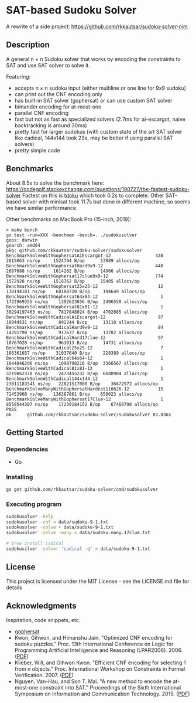 # SAT-based Sudoku Solver

A rewrite of a side project: https://github.com/rkkautsar/sudoku-solver-nim

## Description

A general n &times; n Sudoku solver that works by encoding the constraints to SAT and use SAT solver to solve it.

Featuring:

- accepts n &times; n sudoku input (either multiline or one line for 9x9 sudoku)
- can print out the CNF encoding only
- has built-in SAT solver (gophersat) or can use custom SAT solver
- bimander encoding for at-most-one
- parallel CNF encoding
- fast but not as fast as specialized solvers (2.7ms for ai-escargot, naive backtracking is around 30ms)
- pretty fast for larger sudokus (with custom state of the art SAT solver like cadical, 144x144 took 23s, may be better if using parallel SAT solvers)
- pretty simple code

## Benchmarks

About 8.5s to solve the benchmark here: https://codegolf.stackexchange.com/questions/190727/the-fastest-sudoku-solver
Fastest on this is [tdoku](https://www.github.com/t-dillon/tdoku) which took 0.2s to complete. Other SAT-based solver with minisat took 11.7s but done in different machine, so seems we have similar performance.

Other benchmarks on MacBook Pro (15-inch, 2019):

```
> make bench
go test -run=XXX -benchmem -bench=. ./sudokusolver
goos: darwin
goarch: amd64
pkg: github.com/rkkautsar/sudoku-solver/sudokusolver
BenchmarkSolveWithGophersatAiEscargot-12           	     438	   2615063 ns/op	 1524794 B/op	   13989 allocs/op
BenchmarkSolveWithGophersatHard9x9-12              	     440	   2687688 ns/op	 1614202 B/op	   14966 allocs/op
BenchmarkSolveWithGophersat17clue9x9-12            	     774	   1572928 ns/op	 1518762 B/op	   15405 allocs/op
BenchmarkSolveWithGophersat25x25-12                	      12	 138194101 ns/op	68188720 B/op	  194649 allocs/op
BenchmarkSolveWithGophersat64x64-12                	       1	1722969355 ns/op	1392623656 B/op	 2406550 allocs/op
BenchmarkSolveWithGophersat81x81-12                	       1	30294197463 ns/op	7817848024 B/op	 4702085 allocs/op
BenchmarkSolveWithCadicalAiEscargot-12             	      97	  10944531 ns/op	  892244 B/op	   13110 allocs/op
BenchmarkSolveWithCadicalHard9x9-12                	      84	  14291798 ns/op	  917637 B/op	   13702 allocs/op
BenchmarkSolveWithCadicalHard17clue-12             	      97	  10767028 ns/op	  963013 B/op	   14731 allocs/op
BenchmarkSolveWithCadical25x25-12                  	       7	 166361657 ns/op	31037640 B/op	  228389 allocs/op
BenchmarkSolveWithCadical64x64-12                  	       1	1644846296 ns/op	1098798216 B/op	 3366567 allocs/op
BenchmarkSolveWithCadical81x81-12                  	       1	3219062370 ns/op	2473455232 B/op	 6688904 allocs/op
BenchmarkSolveWithCadical144x144-12                	       1	23011183541 ns/op	22821517000 B/op	36672972 allocs/op
BenchmarkSolveManyWithGophersatHardest110626-12    	      15	  71453908 ns/op	136387861 B/op	  659023 allocs/op
BenchmarkSolveManyWithGophersat17Clue-12           	       1	8558544307 ns/op	17239184152 B/op	67466798 allocs/op
PASS
ok  	github.com/rkkautsar/sudoku-solver/sudokusolver	83.036s
```

## Getting Started

### Dependencies

- Go

### Installing

```sh
go get github.com/rkkautsar/sudoku-solver/cmd/sudokusolver
```

### Executing program

```sh
sudokusolver -help
sudokusolver -cnf < data/sudoku-9-1.txt
sudokusolver -solve < data/sudoku-9-1.txt
sudokusolver -solve -many < data/sudoku.many.17clue.txt

# brew install cadical
sudokusilver -solver "cadical -q" < data/sudoku-9-1.txt
```

## License

This project is licensed under the MIT License - see the LICENSE.md file for details

## Acknowledgments

Inspiration, code snippets, etc.

- [gophersat](https://github.com/crillab/gophersat)
- Kwon, Gihwon, and Himanshu Jain. "Optimized CNF encoding for sudoku puzzles." Proc. 13th International Conference on Logic for Programming Artificial Intelligence and Reasoning (LPAR2006). 2006. ([PDF](http://www.cs.cmu.edu/~hjain/papers/sudoku-as-SAT.pdf))
- Klieber, Will, and Gihwon Kwon. "Efficient CNF encoding for selecting 1 from n objects." Proc. International Workshop on Constraints in Formal Verification. 2007. ([PDF](https://www.cs.cmu.edu/~wklieber/papers/2007_efficient-cnf-encoding-for-selecting-1.pdf))
- Nguyen, Van-Hau, and Son T. Mai. "A new method to encode the at-most-one constraint into SAT." Proceedings of the Sixth International Symposium on Information and Communication Technology. 2015. ([PDF](https://www.researchgate.net/profile/Van-Hau-Nguyen/publication/301455290_A_New_Method_to_Encode_the_At-Most-One_Constraint_into_SAT/links/5d2bfbaba6fdcc2462e0e269/A-New-Method-to-Encode-the-At-Most-One-Constraint-into-SAT.pdf))
